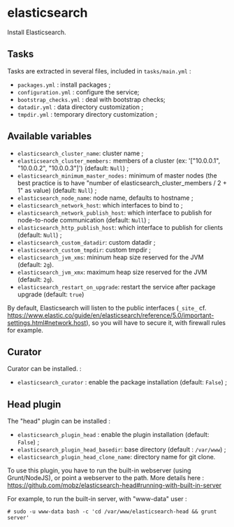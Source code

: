 # elasticsearch

Install Elasticsearch.

## Tasks

Tasks are extracted in several files, included in `tasks/main.yml` :

* `packages.yml` : install packages ;
* `configuration.yml` : configure the service;
* `bootstrap_checks.yml` : deal with bootstrap checks;
* `datadir.yml` : data directory customization ;
* `tmpdir.yml` : temporary directory customization ;

## Available variables

* `elasticsearch_cluster_name`: cluster name ;
* `elasticsearch_cluster_members:` members of a cluster (ex: '["10.0.0.1", "10.0.0.2", "10.0.0.3"]') (default: `Null`) ; 
* `elasticsearch_minimum_master_nodes:` minimum of master nodes (the best practice is to have "number of elasticsearch_cluster_members / 2 + 1" as value) (default: `Null`) ; 
* `elasticsearch_node_name`: node name, defaults to hostname ;
* `elasticsearch_network_host`: which interfaces to bind to ;
* `elasticsearch_network_publish_host`: which interface to publish for node-to-node communication (default: `Null`) ;
* `elasticsearch_http_publish_host`: which interface to publish for clients (default: `Null`) ;
* `elasticsearch_custom_datadir`: custom datadir ;
* `elasticsearch_custom_tmpdir`: custom tmpdir ;
* `elasticsearch_jvm_xms`: mininum heap size reserved for the JVM (default: `2g`).
* `elasticsearch_jvm_xmx`: maximum heap size reserved for the JVM (default: `2g`).
* `elasticsearch_restart_on_upgrade`: restart the service after package upgrade (default: `true`)

By default, Elasticsearch will listen to the public interfaces (`_site_` cf. https://www.elastic.co/guide/en/elasticsearch/reference/5.0/important-settings.html#network.host), so you will have to secure it, with firewall rules for example.

## Curator

Curator can be installed. :

* `elasticsearch_curator` : enable the package installation (default: `False`) ;

## Head plugin

The "head" plugin can be installed :

* `elasticsearch_plugin_head` : enable the plugin installation (default: `False`) ;
* `elasticsearch_plugin_head_basedir`: base directory (default : `/var/www`) ;
* `elasticsearch_plugin_head_clone_name`: directory name for git clone.

To use this plugin, you have to run the built-in webserver (using Grunt/NodeJS), or point a webserver to the path. More details here : https://github.com/mobz/elasticsearch-head#running-with-built-in-server

For example, to run the built-in server, with "www-data" user :

```
# sudo -u www-data bash -c 'cd /var/www/elasticsearch-head && grunt server'
```
